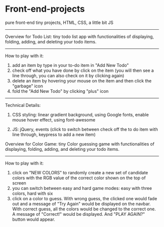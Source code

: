 # Front-end-projects
pure front-end tiny projects, HTML, CSS, a little bit JS

---------------------------------------------------------------------------
Overview for Todo List:
tiny todo list app with functionalities of displaying, folding, adding, and deleting your todo items.



---------------------------------------------------------------------------
How to play with it:

1. add an item by type in your to-do item in "Add New Todo"
2. check off what you have done by click on the item (you will then see a line through, you can also check on it by clicking again)
3. delete an item by hovering your mouse on the item and then click the "garbage" icon
4. fold the "Add New Todo" by clicking "plus" icon



----------------------------------------------------------------------------
Technical Details:

1. CSS styling: linear gradient background, using Google fonts, enable mouse hover effect, using font-awesome

2. JS: jQuery, events (click to switch between check off the to do item with line through, keypress to add a new item)





Overview for Color Game:
tiny Color guessing game with functionalities of displaying, folding, adding, and deleting your todo items.



----------------------------------------------------------------------------
How to play with it:

1. click on "NEW COLORS" to randomly create a new set of candidate colors with the RGB value of the correct color shown on the top of screen
2. you can switch between easy and hard game modes: easy with three colors, hard with six
3. click on a color to guess. With wrong guess, the clicked one would fade out and a message of "Try Again" would be displayed on the navbar. With correct guess, all the colors would be changed to the correct one. A message of "Correct!" would be displayed. And "PLAY AGAIN?" button would appear.
